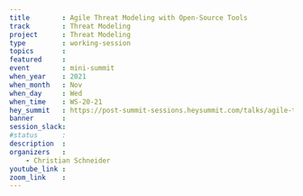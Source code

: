 ```yaml
---
title        : Agile Threat Modeling with Open-Source Tools
track        : Threat Modeling
project      : Threat Modeling
type         : working-session
topics       :
featured     :
event        : mini-summit
when_year    : 2021
when_month   : Nov
when_day     : Wed
when_time    : WS-20-21
hey_summit   : https://post-summit-sessions.heysummit.com/talks/agile-threat-modeling-with-open-source-tools-1
banner       : 
session_slack:
#status      : 
description  :
organizers   :
    - Christian Schneider   
youtube_link : 
zoom_link    : 
---
```

